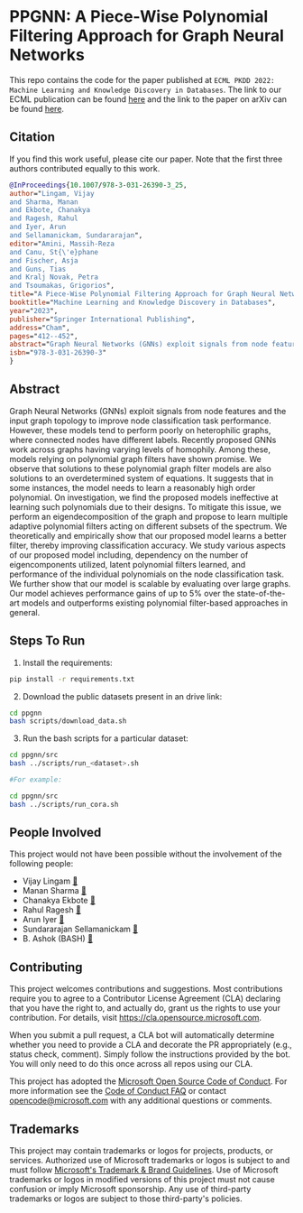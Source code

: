 # PPGNN: A Piece-Wise Polynomial Filtering Approach for Graph Neural Networks

This repo contains the code for the paper published at `ECML PKDD 2022: Machine
Learning and Knowledge Discovery in Databases`. The link to our ECML publication
can be found [here](https://link.springer.com/chapter/10.1007/978-3-031-26390-3_25)
and the link to the paper on arXiv can be found
[here](https://arxiv.org/abs/2112.03499).

## Citation

If you find this work useful, please cite our paper. Note that the first three authors contributed equally to this work.

```bibtex
@InProceedings{10.1007/978-3-031-26390-3_25,
author="Lingam, Vijay
and Sharma, Manan
and Ekbote, Chanakya
and Ragesh, Rahul
and Iyer, Arun
and Sellamanickam, Sundararajan",
editor="Amini, Massih-Reza
and Canu, St{\'e}phane
and Fischer, Asja
and Guns, Tias
and Kralj Novak, Petra
and Tsoumakas, Grigorios",
title="A Piece-Wise Polynomial Filtering Approach for Graph Neural Networks",
booktitle="Machine Learning and Knowledge Discovery in Databases",
year="2023",
publisher="Springer International Publishing",
address="Cham",
pages="412--452",
abstract="Graph Neural Networks (GNNs) exploit signals from node features and the input graph topology to improve node classification task performance. Recently proposed GNNs work across a variety of homophilic and heterophilic graphs. Among these, models relying on polynomial graph filters have shown promise. We observe that polynomial filter models need to learn a reasonably high degree polynomials without facing any over-smoothing effects. We find that existing methods, due to their designs, either have limited efficacy or can be enhanced further. We present a spectral method to learn a bank of filters using a piece-wise polynomial approach, where each filter acts on a different subsets of the eigen spectrum. The approach requires eigendecomposition only for a few eigenvalues at extremes (i.e., low and high ends of the spectrum) and offers flexibility to learn sharper and complex shaped frequency responses with low-degree polynomials. We theoretically and empirically show that our proposed model learns a better filter, thereby improving classification accuracy. Our model achieves performance gains of up to {\$}{\$}{\backslash}sim {\$}{\$}∼6{\%} over the state-of-the-art (SOTA) models while being only {\$}{\$}{\backslash}sim {\$}{\$}∼2x slower than the recent spectral approaches on graphs of sizes up to {\$}{\$}{\backslash}sim {\$}{\$}∼169K nodes.",
isbn="978-3-031-26390-3"
}
```

## Abstract

Graph Neural Networks (GNNs) exploit signals from node features and the input
graph topology to improve node classification task performance. However, these
models tend to perform poorly on heterophilic graphs, where connected nodes have
different labels. Recently proposed GNNs work across graphs having varying levels
of homophily. Among these, models relying on polynomial graph filters have shown
promise. We observe that solutions to these polynomial graph filter models are
also solutions to an overdetermined system of equations. It suggests that in
some instances, the model needs to learn a reasonably high order polynomial.
On investigation, we find the proposed models ineffective at learning such
polynomials due to their designs. To mitigate this issue, we perform an
eigendecomposition of the graph and propose to learn multiple adaptive
polynomial filters acting on different subsets of the spectrum. We theoretically
and empirically show that our proposed model learns a better filter, thereby
improving classification accuracy. We study various aspects of our proposed
model including, dependency on the number of eigencomponents utilized, latent
polynomial filters learned, and performance of the individual polynomials on
the node classification task. We further show that our model is scalable by
evaluating over large graphs. Our model achieves performance gains of up to 5%
over the state-of-the-art models and outperforms existing polynomial
filter-based approaches in general.

## Steps To Run

1. Install the requirements:

```bash
pip install -r requirements.txt
```

2. Download the public datasets present in an drive link:

```bash
cd ppgnn
bash scripts/download_data.sh
```

3. Run the bash scripts for a particular dataset:

```bash
cd ppgnn/src
bash ../scripts/run_<dataset>.sh

#For example:

cd ppgnn/src
bash ../scripts/run_cora.sh
```

## People Involved

This project would not have been possible without the involvement of the following people:

- Vijay Lingam [📧](mailto:vijaylingam0810@gmail.com)
- Manan Sharma [📧](mailto:manan2908@gmail.com)
- Chanakya Ekbote [📧](mailto:chanakyekbote@gmail.com)
- Rahul Ragesh [📧](mailto:rahulragesh@microsoft.com)
- Arun Iyer [📧](mailto:ariy@microsoft.com)
- Sundararajan Sellamanickam [📧](mailto:ssrajan@microsoft.com)
- B. Ashok (BASH) [📧](mailto:bash@microsoft.com)

## Contributing

This project welcomes contributions and suggestions.  Most contributions require you to agree to a
Contributor License Agreement (CLA) declaring that you have the right to, and actually do, grant us
the rights to use your contribution. For details, visit <https://cla.opensource.microsoft.com>.

When you submit a pull request, a CLA bot will automatically determine whether you need to provide
a CLA and decorate the PR appropriately (e.g., status check, comment). Simply follow the instructions
provided by the bot. You will only need to do this once across all repos using our CLA.

This project has adopted the [Microsoft Open Source Code of Conduct](https://opensource.microsoft.com/codeofconduct/).
For more information see the [Code of Conduct FAQ](https://opensource.microsoft.com/codeofconduct/faq/) or
contact [opencode@microsoft.com](mailto:opencode@microsoft.com) with any additional questions or comments.

## Trademarks

This project may contain trademarks or logos for projects, products, or services. Authorized use of Microsoft
trademarks or logos is subject to and must follow
[Microsoft's Trademark & Brand Guidelines](https://www.microsoft.com/en-us/legal/intellectualproperty/trademarks/usage/general).
Use of Microsoft trademarks or logos in modified versions of this project must not cause confusion or imply Microsoft sponsorship.
Any use of third-party trademarks or logos are subject to those third-party's policies.
